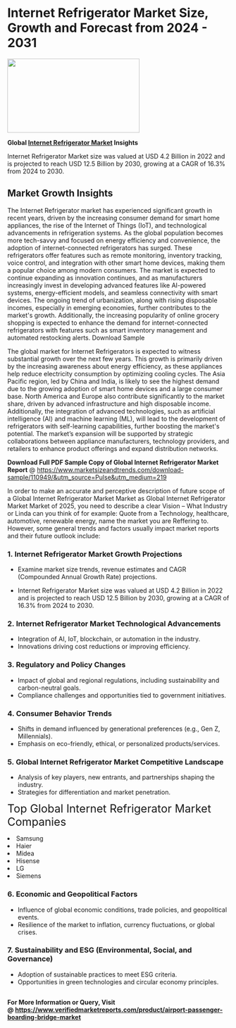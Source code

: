 <H1>Internet Refrigerator Market Size, Growth and Forecast from 2024 - 2031</H1><img class="aligncenter size-medium wp-image-584254" src="https://thirdeyenews.in/wp-content/uploads/2024/09/Global-Market-Research-300x168.jpeg" alt="" width="300" height="168" /><p><strong>Global&nbsp;<a href="https://www.marketsizeandtrends.com/download-sample/110949/&amp;utm_source=Pulse&amp;utm_medium=219">Internet Refrigerator Market</a> Insights</strong></p><p>Internet Refrigerator Market size was valued at USD 4.2 Billion in 2022 and is projected to reach USD 12.5 Billion by 2030, growing at a CAGR of 16.3% from 2024 to 2030.</p><p><h2>Market Growth Insights</h2> <p>The Internet Refrigerator market has experienced significant growth in recent years, driven by the increasing consumer demand for smart home appliances, the rise of the Internet of Things (IoT), and technological advancements in refrigeration systems. As the global population becomes more tech-savvy and focused on energy efficiency and convenience, the adoption of internet-connected refrigerators has surged. These refrigerators offer features such as remote monitoring, inventory tracking, voice control, and integration with other smart home devices, making them a popular choice among modern consumers. The market is expected to continue expanding as innovation continues, and as manufacturers increasingly invest in developing advanced features like AI-powered systems, energy-efficient models, and seamless connectivity with smart devices. The ongoing trend of urbanization, along with rising disposable incomes, especially in emerging economies, further contributes to the market's growth. Additionally, the increasing popularity of online grocery shopping is expected to enhance the demand for internet-connected refrigerators with features such as smart inventory management and automated restocking alerts. Download Sample</p> <p>The global market for Internet Refrigerators is expected to witness substantial growth over the next few years. This growth is primarily driven by the increasing awareness about energy efficiency, as these appliances help reduce electricity consumption by optimizing cooling cycles. The Asia Pacific region, led by China and India, is likely to see the highest demand due to the growing adoption of smart home devices and a large consumer base. North America and Europe also contribute significantly to the market share, driven by advanced infrastructure and high disposable income. Additionally, the integration of advanced technologies, such as artificial intelligence (AI) and machine learning (ML), will lead to the development of refrigerators with self-learning capabilities, further boosting the market's potential. The market’s expansion will be supported by strategic collaborations between appliance manufacturers, technology providers, and retailers to enhance product offerings and expand distribution networks. </p><p><span class=""><strong>Download Full PDF Sample Copy of Global Internet Refrigerator Market Report</strong> @ <a href="https://www.marketsizeandtrends.com/download-sample/110949/&amp;utm_source=Pulse&amp;utm_medium=219" target="_blank">https://www.marketsizeandtrends.com/download-sample/110949/&amp;utm_source=Pulse&amp;utm_medium=219</a></span></p><p>In order to make an accurate and perceptive description of future scope of a Global&nbsp;Internet Refrigerator Market Market as Global&nbsp;Internet Refrigerator Market Market of 2025, you need to describe a clear Vision &ndash; What Industry or Linda can you think of for example: Quote from a Technology, healthcare, automotive, renewable energy, name the market you are Reffering to. However, some general trends and factors usually impact market reports and their future outlook include:</p><h3>1.&nbsp;<strong>Internet Refrigerator Market Growth Projections</strong></h3><ul><li>Examine market size trends, revenue estimates and CAGR (Compounded Annual Growth Rate) projections.</li><li><p>Internet Refrigerator Market size was valued at USD 4.2 Billion in 2022 and is projected to reach USD 12.5 Billion by 2030, growing at a CAGR of 16.3% from 2024 to 2030.</p></li></ul><h3>2.&nbsp;<strong>Internet Refrigerator Market Technological Advancements</strong></h3><ul><li>Integration of AI, IoT, blockchain, or automation in the industry.</li><li>Innovations driving cost reductions or improving efficiency.</li></ul><h3>3.&nbsp;<strong>Regulatory and Policy Changes</strong></h3><ul><li>Impact of global and regional regulations, including sustainability and carbon-neutral goals.</li><li>Compliance challenges and opportunities tied to government initiatives.</li></ul><h3>4.&nbsp;<strong>Consumer Behavior Trends</strong></h3><ul><li>Shifts in demand influenced by generational preferences (e.g., Gen Z, Millennials).</li><li>Emphasis on eco-friendly, ethical, or personalized products/services.</li></ul><h3>5.&nbsp;<strong>Global Internet Refrigerator Market Competitive Landscape</strong></h3><ul><li>Analysis of key players, new entrants, and partnerships shaping the industry.</li><li>Strategies for differentiation and market penetration.</li></ul><p data-pm-slice="1 1 []"><span style="color: inherit; font-family: inherit; font-size: 25px;">Top Global Internet Refrigerator Market Companies</span></p><div class="" data-test-id=""><p><li>Samsung</li><li> Haier</li><li> Midea</li><li> Hisense</li><li> LG</li><li> Siemens</li></p></div><h3>6.&nbsp;<strong>Economic and Geopolitical Factors</strong></h3><ul><li>Influence of global economic conditions, trade policies, and geopolitical events.</li><li>Resilience of the market to inflation, currency fluctuations, or global crises.</li></ul><h3>7.&nbsp;<strong>Sustainability and ESG (Environmental, Social, and Governance)</strong></h3><ul><li>Adoption of sustainable practices to meet ESG criteria.</li><li>Opportunities in green technologies and circular economy principles.</li></ul><h2><strong style="font-size: 14px;">For More Information or Query, Visit @&nbsp;</strong><a style="background-color: #ffffff; font-size: 14px;" href="https://www.marketsizeandtrends.com/report/internet-refrigerator-market/" target="_blank">https://www.verifiedmarketreports.com/product/airport-passenger-boarding-bridge-market</a></h2>
